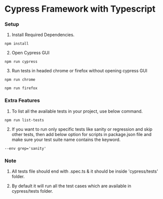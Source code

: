 # Cypress Framework with Typescript

### Setup

1. Install Required Dependencies.

```
npm install
```

2. Open Cypress GUI

```
npm run cypress
```

3. Run tests in headed chrome or firefox without opening cypress GUI

```
npm run chrome

npm run firefox
```

### Extra Features

1. To list all the available tests in your project, use below command.

```
npm run list-tests
```

2. If you want to run only specific tests like sanity or regression and skip other tests, then add below option for scripts in package.json file and make sure your test suite name contains the keyword.

```
--env grep='sanity'
```

### Note

1. All tests file should end with .spec.ts & it should be inside 'cypress/tests' folder.

2. By default it will run all the test cases which are available in cypress/tests folder.

